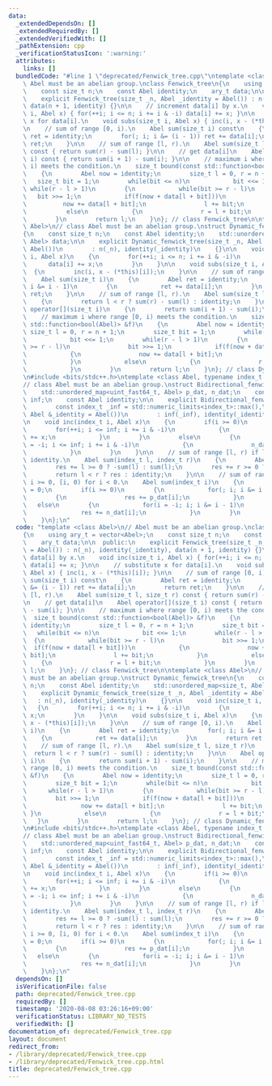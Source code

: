 ```yaml
---
data:
  _extendedDependsOn: []
  _extendedRequiredBy: []
  _extendedVerifiedWith: []
  _pathExtension: cpp
  _verificationStatusIcon: ':warning:'
  attributes:
    links: []
  bundledCode: "#line 1 \"deprecated/Fenwick_tree.cpp\"\ntemplate <class Abel>\n//\
    \ Abel must be an abelian group.\nclass Fenwick_tree\n{\n    using ary_t = vector<Abel>;\n\
    \    const size_t n;\n    const Abel identity;\n    ary_t data;\n\n  public:\n\
    \    explicit Fenwick_tree(size_t _n, Abel _identity = Abel()) : n(_n), identity(_identity),\
    \ data(n + 1, identity) {}\n\n    // increment data[i] by x.\n    void inc(size_t\
    \ i, Abel x) { for(++i; i <= n; i += i & -i) data[i] += x; }\n\n    // substitute\
    \ x for data[i].\n    void subs(size_t i, Abel x) { inc(i, x - (*this)[i]); }\n\
    \n    // sum of range [0, i).\n    Abel sum(size_t i) const\n    {\n        Abel\
    \ ret = identity;\n        for(; i; i &= (i - 1)) ret += data[i];\n        return\
    \ ret;\n    }\n\n    // sum of range [l, r).\n    Abel sum(size_t l, size_t r)\
    \ const { return sum(r) - sum(l); }\n\n    // get data[i]\n    Abel operator[](size_t\
    \ i) const { return sum(i + 1) - sum(i); }\n\n    // maximum i where range [0,\
    \ i) meets the condition.\n    size_t bound(const std::function<bool(Abel)> &f)\n\
    \    {\n        Abel now = identity;\n        size_t l = 0, r = n + 1;\n     \
    \   size_t bit = 1;\n        while(bit <= n)\n            bit <<= 1;\n       \
    \ while(r - l > 1)\n        {\n            while(bit >= r - l)\n             \
    \   bit >>= 1;\n            if(f(now + data[l + bit]))\n            {\n      \
    \          now += data[l + bit];\n                l += bit;\n            }\n \
    \           else\n            {\n                r = l + bit;\n            }\n\
    \        }\n        return l;\n    }\n}; // class Fenwick_tree\n\ntemplate <class\
    \ Abel>\n// class Abel must be an abelian group.\nstruct Dynamic_fenwick_tree\n\
    {\n    const size_t n;\n    const Abel identity;\n    std::unordered_map<size_t,\
    \ Abel> data;\n\n    explicit Dynamic_fenwick_tree(size_t _n, Abel _identity =\
    \ Abel())\n        : n(_n), identity(_identity)\n    {}\n\n    void inc(size_t\
    \ i, Abel x)\n    {\n        for(++i; i <= n; i += i & -i)\n        {\n      \
    \      data[i] += x;\n        }\n    }\n\n    void subs(size_t i, Abel x)\n  \
    \  {\n        inc(i, x - (*this)[i]);\n    }\n\n    // sum of range [0, i).\n\
    \    Abel sum(size_t i)\n    {\n        Abel ret = identity;\n        for(; i;\
    \ i &= i - 1)\n        {\n            ret += data[i];\n        }\n        return\
    \ ret;\n    }\n\n    // sum of range [l, r).\n    Abel sum(size_t l, size_t r)\n\
    \    {\n        return l < r ? sum(r) - sum(l) : identity;\n    }\n\n    Abel\
    \ operator[](size_t i)\n    {\n        return sum(i + 1) - sum(i);\n    }\n\n\
    \    // maximum i where range [0, i) meets the condition.\n    size_t bound(const\
    \ std::function<bool(Abel)> &f)\n    {\n        Abel now = identity;\n       \
    \ size_t l = 0, r = n + 1;\n        size_t bit = 1;\n        while(bit <= n)\n\
    \            bit <<= 1;\n        while(r - l > 1)\n        {\n            while(bit\
    \ >= r - l)\n                bit >>= 1;\n            if(f(now + data[l + bit]))\n\
    \            {\n                now += data[l + bit];\n                l += bit;\n\
    \            }\n            else\n            {\n                r = l + bit;\n\
    \            }\n        }\n        return l;\n    }\n}; // class Dynamic_fenwick_tree\n\
    \n#include <bits/stdc++.h>\ntemplate <class Abel, typename index_t = int_fast64_t>\n\
    // class Abel must be an abelian group.\nstruct Bidirectional_fenwick_tree\n{\n\
    \    std::unordered_map<uint_fast64_t, Abel> p_dat, n_dat;\n    const index_t\
    \ inf;\n    const Abel identity;\n\n    explicit Bidirectional_fenwick_tree(\n\
    \        const index_t _inf = std::numeric_limits<index_t>::max(),\n        const\
    \ Abel &_identity = Abel())\n        : inf(_inf), identity(_identity)\n    {}\n\
    \n    void inc(index_t i, Abel x)\n    {\n        if(i >= 0)\n        {\n    \
    \        for(++i; i <= inf; i += i & -i)\n            {\n                p_dat[i]\
    \ += x;\n            }\n        }\n        else\n        {\n            for(i\
    \ = -i; i <= inf; i += i & -i)\n            {\n                n_dat[i] += x;\n\
    \            }\n        }\n    }\n\n    // sum of range [l, r) if l < r, otherwise\
    \ identity.\n    Abel sum(index_t l, index_t r)\n    {\n        Abel res = identity;\n\
    \        res += l >= 0 ? -sum(l) : sum(l);\n        res += r >= 0 ? sum(r) : -sum(r);\n\
    \        return l < r ? res : identity;\n    }\n\n    // sum of range [0, i) for\
    \ i >= 0, [i, 0) for i < 0.\n    Abel sum(index_t i)\n    {\n        Abel res\
    \ = 0;\n        if(i >= 0)\n        {\n            for(; i; i &= i - 1)\n    \
    \        {\n                res += p_dat[i];\n            }\n        }\n     \
    \   else\n        {\n            for(i = -i; i; i &= i - 1)\n            {\n \
    \               res += n_dat[i];\n            }\n        }\n        return res;\n\
    \    }\n};\n"
  code: "template <class Abel>\n// Abel must be an abelian group.\nclass Fenwick_tree\n\
    {\n    using ary_t = vector<Abel>;\n    const size_t n;\n    const Abel identity;\n\
    \    ary_t data;\n\n  public:\n    explicit Fenwick_tree(size_t _n, Abel _identity\
    \ = Abel()) : n(_n), identity(_identity), data(n + 1, identity) {}\n\n    // increment\
    \ data[i] by x.\n    void inc(size_t i, Abel x) { for(++i; i <= n; i += i & -i)\
    \ data[i] += x; }\n\n    // substitute x for data[i].\n    void subs(size_t i,\
    \ Abel x) { inc(i, x - (*this)[i]); }\n\n    // sum of range [0, i).\n    Abel\
    \ sum(size_t i) const\n    {\n        Abel ret = identity;\n        for(; i; i\
    \ &= (i - 1)) ret += data[i];\n        return ret;\n    }\n\n    // sum of range\
    \ [l, r).\n    Abel sum(size_t l, size_t r) const { return sum(r) - sum(l); }\n\
    \n    // get data[i]\n    Abel operator[](size_t i) const { return sum(i + 1)\
    \ - sum(i); }\n\n    // maximum i where range [0, i) meets the condition.\n  \
    \  size_t bound(const std::function<bool(Abel)> &f)\n    {\n        Abel now =\
    \ identity;\n        size_t l = 0, r = n + 1;\n        size_t bit = 1;\n     \
    \   while(bit <= n)\n            bit <<= 1;\n        while(r - l > 1)\n      \
    \  {\n            while(bit >= r - l)\n                bit >>= 1;\n          \
    \  if(f(now + data[l + bit]))\n            {\n                now += data[l +\
    \ bit];\n                l += bit;\n            }\n            else\n        \
    \    {\n                r = l + bit;\n            }\n        }\n        return\
    \ l;\n    }\n}; // class Fenwick_tree\n\ntemplate <class Abel>\n// class Abel\
    \ must be an abelian group.\nstruct Dynamic_fenwick_tree\n{\n    const size_t\
    \ n;\n    const Abel identity;\n    std::unordered_map<size_t, Abel> data;\n\n\
    \    explicit Dynamic_fenwick_tree(size_t _n, Abel _identity = Abel())\n     \
    \   : n(_n), identity(_identity)\n    {}\n\n    void inc(size_t i, Abel x)\n \
    \   {\n        for(++i; i <= n; i += i & -i)\n        {\n            data[i] +=\
    \ x;\n        }\n    }\n\n    void subs(size_t i, Abel x)\n    {\n        inc(i,\
    \ x - (*this)[i]);\n    }\n\n    // sum of range [0, i).\n    Abel sum(size_t\
    \ i)\n    {\n        Abel ret = identity;\n        for(; i; i &= i - 1)\n    \
    \    {\n            ret += data[i];\n        }\n        return ret;\n    }\n\n\
    \    // sum of range [l, r).\n    Abel sum(size_t l, size_t r)\n    {\n      \
    \  return l < r ? sum(r) - sum(l) : identity;\n    }\n\n    Abel operator[](size_t\
    \ i)\n    {\n        return sum(i + 1) - sum(i);\n    }\n\n    // maximum i where\
    \ range [0, i) meets the condition.\n    size_t bound(const std::function<bool(Abel)>\
    \ &f)\n    {\n        Abel now = identity;\n        size_t l = 0, r = n + 1;\n\
    \        size_t bit = 1;\n        while(bit <= n)\n            bit <<= 1;\n  \
    \      while(r - l > 1)\n        {\n            while(bit >= r - l)\n        \
    \        bit >>= 1;\n            if(f(now + data[l + bit]))\n            {\n \
    \               now += data[l + bit];\n                l += bit;\n           \
    \ }\n            else\n            {\n                r = l + bit;\n         \
    \   }\n        }\n        return l;\n    }\n}; // class Dynamic_fenwick_tree\n\
    \n#include <bits/stdc++.h>\ntemplate <class Abel, typename index_t = int_fast64_t>\n\
    // class Abel must be an abelian group.\nstruct Bidirectional_fenwick_tree\n{\n\
    \    std::unordered_map<uint_fast64_t, Abel> p_dat, n_dat;\n    const index_t\
    \ inf;\n    const Abel identity;\n\n    explicit Bidirectional_fenwick_tree(\n\
    \        const index_t _inf = std::numeric_limits<index_t>::max(),\n        const\
    \ Abel &_identity = Abel())\n        : inf(_inf), identity(_identity)\n    {}\n\
    \n    void inc(index_t i, Abel x)\n    {\n        if(i >= 0)\n        {\n    \
    \        for(++i; i <= inf; i += i & -i)\n            {\n                p_dat[i]\
    \ += x;\n            }\n        }\n        else\n        {\n            for(i\
    \ = -i; i <= inf; i += i & -i)\n            {\n                n_dat[i] += x;\n\
    \            }\n        }\n    }\n\n    // sum of range [l, r) if l < r, otherwise\
    \ identity.\n    Abel sum(index_t l, index_t r)\n    {\n        Abel res = identity;\n\
    \        res += l >= 0 ? -sum(l) : sum(l);\n        res += r >= 0 ? sum(r) : -sum(r);\n\
    \        return l < r ? res : identity;\n    }\n\n    // sum of range [0, i) for\
    \ i >= 0, [i, 0) for i < 0.\n    Abel sum(index_t i)\n    {\n        Abel res\
    \ = 0;\n        if(i >= 0)\n        {\n            for(; i; i &= i - 1)\n    \
    \        {\n                res += p_dat[i];\n            }\n        }\n     \
    \   else\n        {\n            for(i = -i; i; i &= i - 1)\n            {\n \
    \               res += n_dat[i];\n            }\n        }\n        return res;\n\
    \    }\n};\n"
  dependsOn: []
  isVerificationFile: false
  path: deprecated/Fenwick_tree.cpp
  requiredBy: []
  timestamp: '2020-08-08 03:26:16+09:00'
  verificationStatus: LIBRARY_NO_TESTS
  verifiedWith: []
documentation_of: deprecated/Fenwick_tree.cpp
layout: document
redirect_from:
- /library/deprecated/Fenwick_tree.cpp
- /library/deprecated/Fenwick_tree.cpp.html
title: deprecated/Fenwick_tree.cpp
---
```

